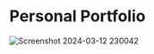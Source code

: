 # Personal Portfolio
![Screenshot 2024-03-12 230042](https://github.com/NicholasFoti/Personal-Portfolio/assets/141711632/2e9cceba-8086-4224-bc4e-9b578875b3d8)
